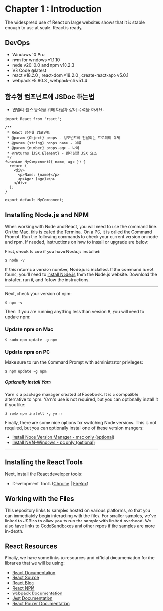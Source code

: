 # Chapter 1 : Introduction

The widespread use of React on large websites shows that it is stable enough to use at scale. React is ready.

## DevOps

- Windows 10 Pro
- nvm for windows v1.1.10
- node v20.10.0 and npm v10.2.3
- VS Code @latest
- react v18.2.0 , react-dom v18.2.0 , create-react-app v5.0.1
- webpack v5.90.3 , webpack-cli v5.1.4

## 함수형 컴포넌트에 JSDoc 하는법

- 인텔리 센스 동작을 위해 다음과 같이 주석을 하세요.
```
import React from 'react';

/**
 * React 함수형 컴포넌트
 * @param {Object} props - 컴포넌트에 전달되는 프로퍼티 객체
 * @param {string} props.name - 이름
 * @param {number} props.age - 나이
 * @returns {JSX.Element} - 렌더링할 JSX 요소
 */
function MyComponent({ name, age }) {
  return (
    <div>
      <p>Name: {name}</p>
      <p>Age: {age}</p>
    </div>
  );
}

export default MyComponent;

```


## Installing Node.js and NPM

When working with Node and React, you will need to use the command line. On the Mac, this is called the Terminal. On a PC,
it is called the Command Prompt. Run the following commands to check your current version on node and npm. If needed,
instructions on how to install or upgrade are below.

First, check to see if you have Node.js installed:

```
$ node -v
```

If this returns a version number, Node.js is installed. If the command is not found, you'll need to [install Node.js](https://nodejs.org/en/) from the Node.js website. Download the installer, run it, and follow the instructions.

---

Next, check your version of npm:

```
$ npm -v
```

Then, if you are running anything less than version 8, you will need to update npm:

### Update npm on Mac

```
$ sudo npm update -g npm
```

### Update npm on PC

Make sure to run the Command Prompt with administrator privileges:

```
$ npm update -g npm
```

##### Optionally install Yarn

Yarn is a package manager created at Facebook. It is a compatible alternative to npm. Yarn's use is not required,
but you can optionally install it if you like:

```
$ sudo npm install -g yarn
```

Finally, there are some nice options for switching Node versions. This is not required, but you can
optionally install one of these version mangers:

- [Install Node Version Manager - mac only (optional)](https://github.com/creationix/nvm)
- [Install NVM-Windows - pc only (optional)](https://github.com/coreybutler/nvm-windows)

---

## Installing the React Tools

Next, install the React developer tools:

- Development Tools ([Chrome](https://chrome.google.com/webstore/detail/react-developer-tools/fmkadmapgofadopljbjfkapdkoienihi?hl=en) |
  [Firefox](https://addons.mozilla.org/en-US/firefox/addon/react-devtools/))

## Working with the Files

This repository links to samples hosted on various platforms, so that you can immediately begin interacting with the files. For smaller samples, we've linked to JSBins to allow you to run the sample with limited overhead. We also have links to CodeSandboxes and other repos if the samples are more in-depth.

## React Resources

Finally, we have some links to resources and official documentation for the libraries that we will be using:

- [React Documentation](https://facebook.github.io/react/index.html)
- [React Source](https://github.com/facebook/react)
- [React Blog](https://facebook.github.io/react/blog/)
- [React NPM](https://www.npmjs.com/package/react)
- [webpack Documentation](https://webpack.js.org/)
- [Jest Documentation](https://facebook.github.io/jest/)
- [React Router Documentation](https://reacttraining.com/react-router/)
